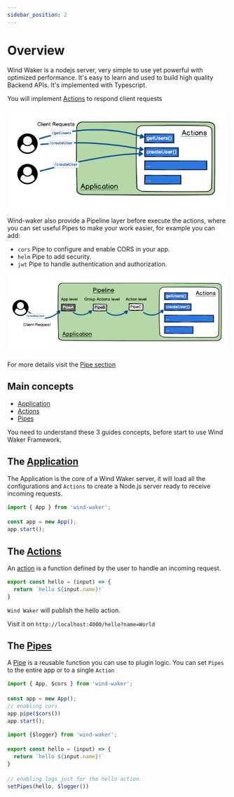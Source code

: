 ```yaml
---
sidebar_position: 2
---
```


# Overview

Wind Waker is a nodejs server, very simple to use yet powerful with optimized performance.
It's easy to learn and used to build high quality Backend APIs.
It's implemented with Typescript.

You will implement [Actions](./basics/actions.md) to respond client requests

![Actions](./wind-waker-actions.png)

Wind-waker also provide a Pipeline layer before execute the actions,
where you can set useful Pipes to make your work easier, for example you can add:
- `cors` Pipe to configure and enable CORS in your app.
- `helm` Pipe to add security.
- `jwt` Pipe to handle authentication and authorization.

![App Overview](./wind-waker-app.png)

For more details visit the [Pipe section](./basics/pipes.md)

## Main concepts
- [Application](./basics/app.md)
- [Actions](./basics/actions.md)
- [Pipes](./basics/pipes.md)

You need to understand these 3 guides concepts, before start to use Wind Waker Framework.

## The [Application](./basics/app.md)

The Application is the core of a Wind Waker server, 
it will load all the configurations and `Actions` to create 
a Node.js server ready to receive incoming requests.

```typescript title="app.ts"
import { App } from 'wind-waker';

const app = new App();
app.start();
```


## The [Actions](./basics/actions.md)

An [action](./basics/actions) is a function defined by the user to handle an incoming request.

```typescript title="hello.action.ts"
export const hello = (input) => {
  return `hello ${input.name}!`
}
```

`Wind Waker` will publish the hello action.

Visit it on `http://localhost:4000/hello?name=World`

## The [Pipes](./basics/pipes.md)

A [Pipe](./basics/pipes.md) is a reusable function you can use to plugin logic. 
You can set `Pipes` to the entire app or to a single `Action`


```typescript title="app.ts"
import { App, $cors } from 'wind-waker';

const app = new App();
// enabling cors 
app.pipe($cors())
app.start();
```

```typescript title="hello.action.ts"
import {$logger} from 'wind-waker';

export const hello = (input) => {
  return `hello ${input.name}!`
}

// enabling logs just for the hello action.
setPipes(hello, $logger())
```

